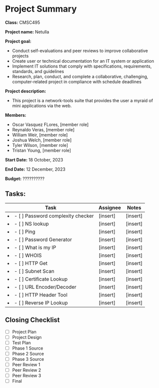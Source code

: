 # Project Summary

**Class:** CMSC495

**Project name:** Netulla

**Project goal:** 
- Conduct self-evaluations and peer reviews to improve collaborative projects
- Create user or technical documentation for an IT system or application
- Implement IT solutions that comply with specifications, requirements, standards, and guidelines
- Research, plan, conduct, and complete a collaborative, challenging, computer-related project in compliance with schedule deadlines

**Project description:** 

- This project is a network-tools suite that provides the user a myraid of mini applications via the web. 

**Members:**
- Oscar Vasquez FLores, [member role]
- Reynaldo Veras, [member role]
- William Weir, [member role]
- Joshua Welch, [member role]
- Tyler Wilson, [member role]
- Tristan Young, [member role]

**Start Date:** 18 October, 2023

**End Date:** 12 December, 2023

**Budget:** ??????????

## Tasks:

|Task             | Assignee | Notes |
|-----------------|----------|-------|
| <li>- [ ] Password complexity checker</li>| [insert] | [insert] |
| <li>- [ ] NS lookup</li>| [insert] | [insert] |
| <li>- [ ] Ping</li>| [insert] | [insert] |
| <li>- [ ] Password Generator</li>| [insert] | [insert] |
| <li>- [ ] What is my IP</li>| [insert] | [insert] |
| <li>- [ ] WHOIS</li>| [insert] | [insert] |
| <li>- [ ] HTTP Get</li>| [insert] | [insert] |
| <li>- [ ] Subnet Scan</li>| [insert] | [insert] |
| <li>- [ ] Certificate Lookup</li>| [insert] | [insert] |
| <li>- [ ] URL Encoder/Decoder</li>| [insert] | [insert] |
| <li>- [ ] HTTP Header Tool</li>| [insert] | [insert] |
| <li>- [ ] Reverse IP Lookup</li>| [insert] | [insert] |

## Closing Checklist

- [ ]  Project Plan
- [ ]  Project Design
- [ ]  Test Plan
- [ ]  Phase 1 Source
- [ ]  Phase 2 Source
- [ ]  Phase 3 Source
- [ ]  Peer Review 1
- [ ]  Peer Review 2
- [ ]  Peer Review 3
- [ ]  Final
